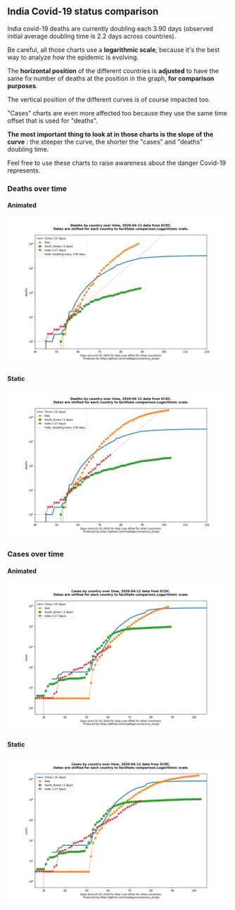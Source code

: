 ## India Covid-19 status comparison 

India covid-19 deaths are currently doubling each 3.90 days (observed initial average doubling time is 2.2 days across countries).



Be careful, all those charts use a **logarithmic scale**, because it's the best way to analyze how the epidemic is evolving.
 
The **horizontal position** of the different countries is **adjusted** to have the same fix number of deaths at the position in the graph, **for comparison purposes**.

The vertical position of the different curves is of course impacted too.

"Cases" charts are even more affected too because they use the same time offset that is used for "deaths".

**The most important thing to look at in those charts is the slope of the curve** : the steeper the curve, the shorter the "cases" and "deaths" doubling time.

Feel free to use these charts to raise awareness about the danger Covid-19 represents. 


 
### Deaths over time
 
#### Animated
![India covid-19 deaths animated chart](https://raw.githubusercontent.com/madlag/coronavirus_study/master/notebooks/graphs/2020-04-12/countries/India/2020-04-12_India_deaths.gif "India covid-19 deaths animated chart")   
 
#### Static
![India covid-19 deaths static chart](https://raw.githubusercontent.com/madlag/coronavirus_study/master/notebooks/graphs/2020-04-12/countries/India/2020-04-12_India_deaths.png "India covid-19 deaths static chart")   

 
### Cases over time
 
#### Animated
![India covid-19 cases animated chart](https://raw.githubusercontent.com/madlag/coronavirus_study/master/notebooks/graphs/2020-04-12/countries/India/2020-04-12_India_cases.gif "India covid-19 cases animated chart")   
 
#### Static
![India covid-19 cases static chart](https://raw.githubusercontent.com/madlag/coronavirus_study/master/notebooks/graphs/2020-04-12/countries/India/2020-04-12_India_cases.png "India covid-19 cases static chart")   

